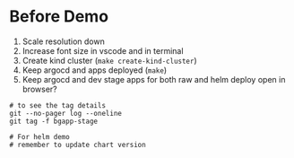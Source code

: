 # Before Demo

1. Scale resolution down
1. Increase font size in vscode and in terminal
1. Create kind cluster (`make create-kind-cluster`)
1. Keep argocd and apps deployed  (`make`)
1. Keep argocd and dev stage apps for both raw and helm deploy open in browser?

```
# to see the tag details
git --no-pager log --oneline
git tag -f bgapp-stage

# For helm demo
# remember to update chart version
```